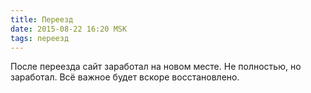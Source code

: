 ```yaml
---
title: Переезд
date: 2015-08-22 16:20 MSK
tags: переезд
---
```


После переезда сайт заработал на новом месте. Не полностью, но заработал. Всё важное будет вскоре восстановлено.